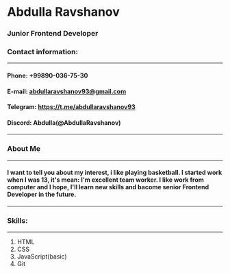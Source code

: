 # Abdulla Ravshanov

### Junior Frontend Developer

### Contact information:
----------------------------------------------
#### **Phone:** +99890-036-75-30
#### **E-mail:** abdullaravshanov93@gmail.com
#### **Telegram:** https://t.me/abdullaravshanov93
#### **Discord:** Abdulla(@AbdullaRavshanov)
----------------------------------------------
### About Me 
----------------------------------------------
#### I want to tell you about my interest, i like playing basketball. I started work when I was 13, it's mean: I'm excellent team worker. I like work from computer and I hope, I'll learn new skills and bacome senior Frontend Developer in the future.
----------------------------------------------
### Skills:
----------------------------------------------
1. HTML
2. CSS
3. JavaScript(basic)
4. Git 
